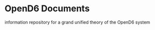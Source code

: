 OpenD6 Documents
================

information repository for a grand unified theory of the OpenD6 system
